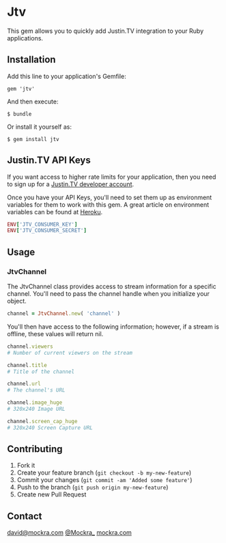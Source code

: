 # Jtv

This gem allows you to quickly add Justin.TV integration to your Ruby applications.

## Installation

Add this line to your application's Gemfile:

    gem 'jtv'

And then execute:

    $ bundle

Or install it yourself as:

    $ gem install jtv

## Justin.TV API Keys

If you want access to higher rate limits for your application, then you
need to sign up for a [Justin.TV developer account](http://www.justin.tv/developer/activate).

Once you have your API Keys, you'll need to set them up as environment
variables for them to work with this gem. A great article on environment
variables can be found at [Heroku](https://devcenter.heroku.com/articles/config-vars).

``` ruby
ENV['JTV_CONSUMER_KEY']
ENV['JTV_CONSUMER_SECRET']
```

## Usage

### JtvChannel
The JtvChannel class provides access to stream information for a
specific channel. You'll need to pass the channel handle when you
initialize your object.

``` ruby
channel = JtvChannel.new( 'channel' )
```

You'll then have access to the following information; however, if a
stream is offline, these values will return nil.

``` ruby
channel.viewers
# Number of current viewers on the stream

channel.title
# Title of the channel

channel.url
# The channel's URL

channel.image_huge
# 320x240 Image URL

channel.screen_cap_huge
# 320x240 Screen Capture URL
```

## Contributing

1. Fork it
2. Create your feature branch (`git checkout -b my-new-feature`)
3. Commit your changes (`git commit -am 'Added some feature'`)
4. Push to the branch (`git push origin my-new-feature`)
5. Create new Pull Request

## Contact

[david@mockra.com](mailto:david@mockra.com)
[@Mockra_](http://twitter.com/#!/mockra_)
[mockra.com](http://mockra.com)
